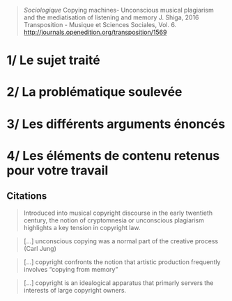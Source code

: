 > *Sociologique*
> Copying machines- Unconscious musical plagiarism and the mediatisation of listening and memory
> J. Shiga, 2016
> Transposition - Musique et Sciences Sociales, Vol. 6.
>  http://journals.openedition.org/transposition/1569

# 1/ Le sujet traité



# 2/ La problématique soulevée



# 3/ Les différents arguments énoncés



# 4/ Les éléments de contenu retenus pour votre travail

## Citations

>  Introduced into musical copyright discourse in the early twentieth century, the notion of cryptomnesia or unconscious plagiarism highlights a key tension in copyright law.

> […] unconscious copying was a normal part of the creative process (Carl Jung)

> […] copyright confronts the notion that artistic production frequently involves “copying from memory”

> […] copyright is an idealogical apparatus that primarly servers the interests of large copyright owners.